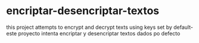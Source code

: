 # encriptar-desencriptar-textos
this project attempts to encrypt and decrypt texts using keys set by default- este proyecto intenta encriptar y desencriptar textos dados po defecto

